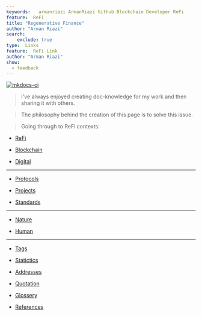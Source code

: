 ```yaml
---
keywords:   armanriazi ArmanRiazi Github Blockchain Developer ReFi
feature:  ReFi 
title: "Regenerative Finance"
author: "Arman Riazi"
search:
    exclude: true
type:  Links
feature:  ReFi Link
author: "Arman Riazi"
show:
  - feedback
---
```


[![mkdocs-ci](https://github.com/armanriazi/refi/actions/workflows/ci.yml/badge.svg?branch=main)](https://github.com/armanriazi/refi/actions/workflows/ci.yml)

>  I've always enjoyed creating doc-knowledge for my work and then sharing it with others. 

>  The philosophy behind the creation of this page is to solve this issue.

> Going through to ReFi contexts:

- [ReFi](refi/refi.md)

- [Blockchain](blockchain/blockchain.md)

- [Digital](./digital/digital.md)

---

- [Protocols](./protocols.md)

- [Projects](./projects/projects.md)

- [Standards](./standards.md)

---

- [Nature](./nature/nature.md)

- [Human](./human/human.md)

---

- [Tags](tags.md)

- [Statictics](statistic.md)

- [Addresses](address.md)

- [Quotation](quotation.md)

- [Glossery](glossery.md)

- [References](reference.md)




